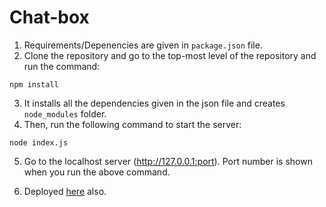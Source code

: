 # Chat-box

1. Requirements/Depenencies are given in `package.json` file.
2. Clone the repository and go to the top-most level of the repository and run the command:
```
npm install
```
3. It installs all the dependencies given in the json file and creates `node_modules` folder.
4. Then, run the following command to start the server:
```
node index.js
```
5. Go to the localhost server (http://127.0.0.1:port). Port number is shown when you run the above command.

6. Deployed [here](https://powerful-island-32077.herokuapp.com/) also.
